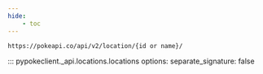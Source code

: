```yaml
---
hide:
    - toc
---
```


```console
https://pokeapi.co/api/v2/location/{id or name}/
```

::: pypokeclient._api.locations.locations
    options:
        separate_signature: false
